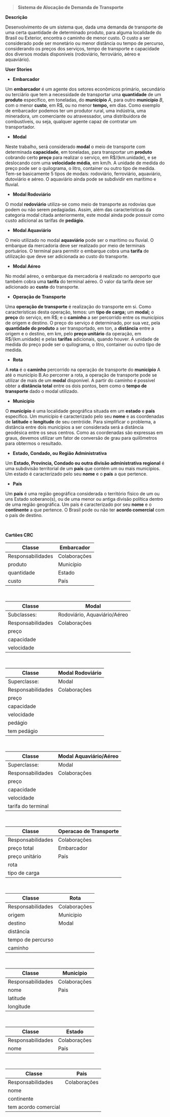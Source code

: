 > **Sistema de Alocação de Demanda de Transporte**

**Descrição**

Desenvolvimento de um sistema que, dada uma demanda de transporte de uma
certa quantidade de determinado produto, para alguma localidade do
Brasil ou Exterior, encontra o caminho de menor custo. O custo a ser
considerado pode ser monetário ou menor distância ou tempo de percurso,
considerando os preços dos serviços, tempo de transporte e capacidade
dos diversos modais disponíveis (rodoviário, ferroviário, aéreo e
aquaviário).

**User Stories**

-   **Embarcador**

Um **embarcador** é um agente dos setores econômicos primário,
secundário ou terciário que tem a necessidade de transportar uma
**quantidade** de um **produto** específico, em toneladas, do
**município** *A*, para outro **município** *B*, com o menor **custo**,
em R\$, ou no menor **tempo,** em dias. Como exemplo de embarcador
podemos ter um produtor rural, uma indústria, uma mineradora, um
comerciante ou atravessador, uma distribuidora de combustíveis, ou seja,
qualquer agente capaz de contratar um transportador.

-   **Modal**

Neste trabalho, será considerado **modal** o meio de transporte com
determinada **capacidade**, em toneladas, para transportar um
**produto** cobrando certo **preço** para realizar o serviço, em
R\$/(km.unidade), e se deslocando com uma **velocidade média**, em km/h.
A unidade de medida do preço pode ser o quilograma, o litro, container
ou outro tipo de medida. Tem-se basicamente 5 tipos de modais:
rodoviário, ferroviário, aquaviário, dutoviário e aéreo. O aquaviário
ainda pode se subdividir em marítimo e fluvial.

-   **Modal Rodoviário**

O modal **rodoviário** utiliza-se como meio de transporte as rodovias
que podem ou não serem pedagiadas. Assim, além das características da
categoria modal citada anteriormente, este modal ainda pode possuir como
custo adicional as tarifas de **pedágio**.

-   **Modal Aquaviário**

O meio utilizado no modal **aquaviário** pode ser o marítimo ou fluvial.
O embarque da mercadoria deve ser realizado por meio de terminais
portuários. O terminal para permitir o embarque cobra uma **tarifa** de
utilização que deve ser adicionada ao custo do transporte.

-   **Modal Aéreo**

No modal aéreo, o embarque da mercadoria é realizado no aeroporto que
também cobra uma **tarifa** do terminal aéreo. O valor da tarifa deve
ser adicionado ao **custo** do transporte.

-   **Operação de Transporte**

Uma **operação de transporte** é realização do transporte em si. Como
características desta operação, temos: um **tipo de carga;** um
**modal;** o **preço** do serviço, em R\$; e o **caminho** a ser
percorrido entre os municípios de origem e destino. O preço do serviço é
determinado, por sua vez, pela **quantidade do produto** a ser
transportado, em ton, a **distância** entre a origem e o destino, em km,
pelo **preço unitário** da operação, em R\$/(km.unidade) e pelas
**tarifas** adicionais, quando houver. A unidade de medida do preço pode
ser o quilograma, o litro, container ou outro tipo de medida.

-   **Rota**

A **rota** é o **caminho** percorrido na operação de transporte do
**município** A até o município B.Ao percorrer a rota, a operação de
transporte pode se utilizar de mais de um **modal** disponível. A partir
do caminho é possível obter a **distância total** entre os dois pontos,
bem como o **tempo de transporte** dado o modal utilizado.

-   **Município**

O **município** é uma localidade geográfica situada em um **estado** e
**país** específico. Um município é caracterizado pelo seu **nome** e as
coordenadas de **latitude** e **longitude** de seu centróide. Para
simplificar o problema, a distância entre dois municípios a ser
considerada será a distância geodésica entre os seus centros. Como as
coordenadas são expressas em graus, devemos utilizar um fator de
conversão de grau para quilômetros para obtermos o resultado.

-   **Estado, Condado, ou Região Administrativa**

Um **Estado, Província, Condado ou outra divisão administrativa
regional** é uma subdivisão territorial de um **país** que contém um ou
mais municípios. Um estado é caracterizado pelo seu **nome** e o
**país** a que pertence.

-   **País**

Um **país** é uma região geográfica considerada o território físico de
um ou uns Estado soberano(s), ou de uma menor ou antiga divisão política
dentro de uma região geográfica. Um país é caracterizado por seu
**nome** e o **continente** a que pertence. O Brasil pode ou não ter
**acordo comercial** com o país de destino.

<!-- \pagebreak -->
<!-- <div style="page-break-after: always;"></div> -->

&nbsp;
&nbsp;
&nbsp;
&nbsp;
&nbsp;
&nbsp;

**Cartões CRC**

|Classe|Embarcador|
| --- | --- |
|Responsabilidades|Colaborações|
|produto|Município|
|quantidade|Estado|
|custo|País|

&nbsp;

|Classe|Modal|
| --- | --- |
|Subclasses:|Rodoviário, Aquaviário/Aéreo|
|Responsabilidades|Colaborações|
|preço||
|capacidade||
|velocidade||

&nbsp;

|Classe|Modal Rodoviário|
| --- | --- |
|Superclasse:|Modal|
|Responsabilidades|Colaborações|
|preço||
|capacidade||
|velocidade||
|pedágio||
|tem pedágio||

&nbsp;

|Classe|Modal Aquaviário/Aéreo|
| --- | --- |
|Superclasse:|Modal|
|Responsabilidades|Colaborações|
|preço||
|capacidade||
|velocidade||
|tarifa do terminal||

&nbsp;

|Classe|Operacao de Transporte|
| --- | --- |
|Responsabilidades|Colaborações|
|preço total|Embarcador|
|preço unitário|País|
|rota||
|tipo de carga||

&nbsp;

|Classe|Rota|
| --- | --- |
|Responsabilidades|Colaborações|
|origem|Municipio|
|destino|Modal|
|distância||
|tempo de percurso||
|caminho||

&nbsp;

|Classe|Municipio|
| --- | --- |
|Responsabilidades|Colaborações|
|nome|Pais|
|latitude||
|longitude||

&nbsp;

|Classe|Estado|
| --- | --- |
|Responsabilidades|Colaborações|
|nome|País|

&nbsp;

|Classe|Pais|
| --- | --- |
|Responsabilidades|Colaborações|
|nome||
|continente||
|tem acordo comercial||
